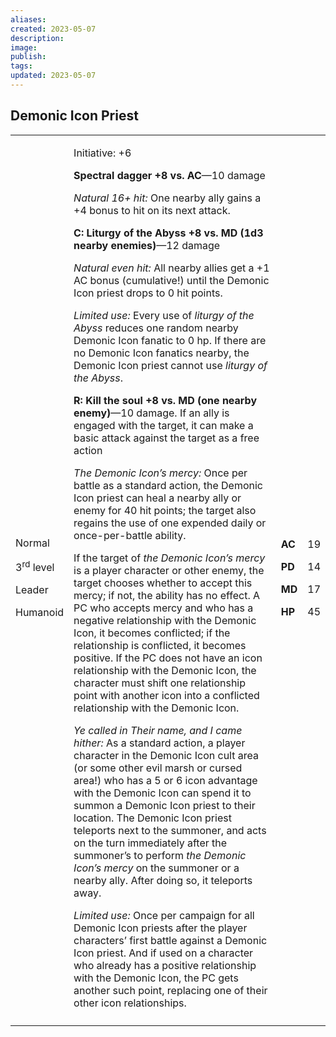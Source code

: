 ```yaml
---
aliases: 
created: 2023-05-07
description: 
image: 
publish: 
tags: 
updated: 2023-05-07
---
```


## Demonic Icon Priest

<table>
<colgroup>
<col style="width: 16%" />
<col style="width: 72%" />
<col style="width: 5%" />
<col style="width: 5%" />
</colgroup>
<tbody>
<tr class="odd">
<td><p>Normal</p>
<p>3<sup>rd</sup> level</p>
<p>Leader</p>
<p>Humanoid</p></td>
<td><p>Initiative: +6</p>
<p><strong>Spectral dagger +8 vs. AC</strong>—10 damage</p>
<p><em>Natural 16+ hit:</em> One nearby ally gains a +4 bonus to hit on
its next attack.</p>
<p><strong>C: Liturgy of the Abyss +8 vs. MD (1d3 nearby
enemies)</strong>—12 damage</p>
<p><em>Natural even hit:</em> All nearby allies get a +1 AC bonus
(cumulative!) until the Demonic Icon priest drops to 0 hit points.</p>
<p><em>Limited use:</em> Every use of <em>liturgy of the Abyss</em>
reduces one random nearby Demonic Icon fanatic to 0 hp. If there are no
Demonic Icon fanatics nearby, the Demonic Icon priest cannot use
<em>liturgy of the Abyss</em>.</p>
<p><strong>R: Kill the soul +8 vs. MD (one nearby enemy)</strong>—10
damage. If an ally is engaged with the target, it can make a basic
attack against the target as a free action</p>
<p><em>The Demonic Icon’s mercy:</em> Once per battle as a standard
action, the Demonic Icon priest can heal a nearby ally or enemy for 40
hit points; the target also regains the use of one expended daily or
once-per-battle ability.</p>
<p>If the target of <em>the Demonic Icon’s mercy</em> is a player
character or other enemy, the target chooses whether to accept this
mercy; if not, the ability has no effect. A PC who accepts mercy and who
has a negative relationship with the Demonic Icon, it becomes
conflicted; if the relationship is conflicted, it becomes positive. If
the PC does not have an icon relationship with the Demonic Icon, the
character must shift one relationship point with another icon into a
conflicted relationship with the Demonic Icon.</p>
<p><em>Ye called in Their name, and I came hither:</em> As a standard
action, a player character in the Demonic Icon cult area (or some other
evil marsh or cursed area!) who has a 5 or 6 icon advantage with the
Demonic Icon can spend it to summon a Demonic Icon priest to their
location. The Demonic Icon priest teleports next to the summoner, and
acts on the turn immediately after the summoner’s to perform <em>the
Demonic Icon’s mercy</em> on the summoner or a nearby ally. After doing
so, it teleports away.</p>
<p><em>Limited use:</em> Once per campaign for all Demonic Icon priests
after the player characters’ first battle against a Demonic Icon priest.
And if used on a character who already has a positive relationship with
the Demonic Icon, the PC gets another such point, replacing one of their
other icon relationships.</p></td>
<td><p><strong>AC</strong></p>
<p><strong>PD</strong></p>
<p><strong>MD</strong></p>
<p><strong>HP</strong></p></td>
<td><p>19</p>
<p>14</p>
<p>17</p>
<p>45</p></td>
</tr>
<tr class="even">
<td></td>
<td></td>
<td></td>
<td></td>
</tr>
</tbody>
</table>

